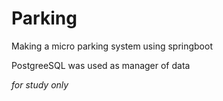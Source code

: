 # Parking
Making a micro parking system using springboot

PostgreeSQL was used as manager of data

*for study only*
